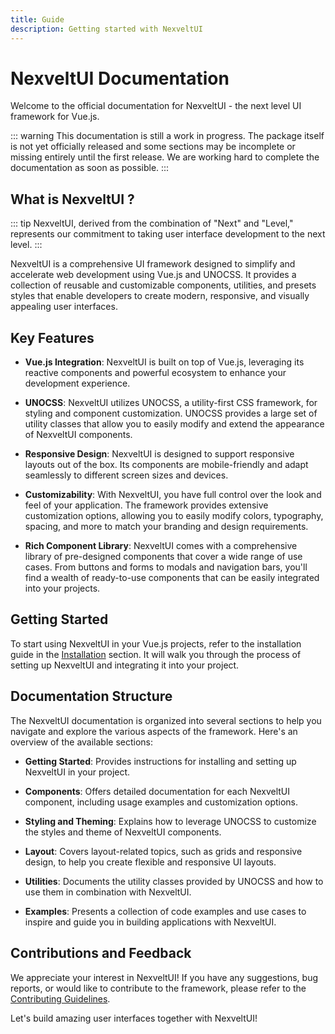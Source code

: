 ```yaml
---
title: Guide
description: Getting started with NexveltUI
---
```


# NexveltUI Documentation

Welcome to the official documentation for NexveltUI - the next level UI framework for Vue.js.

::: warning
This documentation is still a work in progress. The package itself is not yet officially released and some sections may be incomplete or missing entirely until the first release. We are working hard to complete the documentation as soon as possible.
:::

## What is NexveltUI ?

::: tip
NexveltUI, derived from the combination of "Next" and "Level," represents our commitment to taking user interface development to the next level. 
:::

NexveltUI is a comprehensive UI framework designed to simplify and accelerate web development using Vue.js and UNOCSS. It provides a collection of reusable and customizable components, utilities, and presets styles that enable developers to create modern, responsive, and visually appealing user interfaces.

## Key Features

- **Vue.js Integration**: NexveltUI is built on top of Vue.js, leveraging its reactive components and powerful ecosystem to enhance your development experience.

- **UNOCSS**: NexveltUI utilizes UNOCSS, a utility-first CSS framework, for styling and component customization. UNOCSS provides a large set of utility classes that allow you to easily modify and extend the appearance of NexveltUI components.

- **Responsive Design**: NexveltUI is designed to support responsive layouts out of the box. Its components are mobile-friendly and adapt seamlessly to different screen sizes and devices.

- **Customizability**: With NexveltUI, you have full control over the look and feel of your application. The framework provides extensive customization options, allowing you to easily modify colors, typography, spacing, and more to match your branding and design requirements.

- **Rich Component Library**: NexveltUI comes with a comprehensive library of pre-designed components that cover a wide range of use cases. From buttons and forms to modals and navigation bars, you'll find a wealth of ready-to-use components that can be easily integrated into your projects.

## Getting Started

To start using NexveltUI in your Vue.js projects, refer to the installation guide in the [Installation](./installation.md) section. It will walk you through the process of setting up NexveltUI and integrating it into your project.

## Documentation Structure

The NexveltUI documentation is organized into several sections to help you navigate and explore the various aspects of the framework. Here's an overview of the available sections:

- **Getting Started**: Provides instructions for installing and setting up NexveltUI in your project.

- **Components**: Offers detailed documentation for each NexveltUI component, including usage examples and customization options.

- **Styling and Theming**: Explains how to leverage UNOCSS to customize the styles and theme of NexveltUI components.

- **Layout**: Covers layout-related topics, such as grids and responsive design, to help you create flexible and responsive UI layouts.

- **Utilities**: Documents the utility classes provided by UNOCSS and how to use them in combination with NexveltUI.

- **Examples**: Presents a collection of code examples and use cases to inspire and guide you in building applications with NexveltUI.

## Contributions and Feedback

We appreciate your interest in NexveltUI! If you have any suggestions, bug reports, or would like to contribute to the framework, please refer to the [Contributing Guidelines](./index.md).
<!-- TODO update contributing guideliens link -->

Let's build amazing user interfaces together with NexveltUI!
